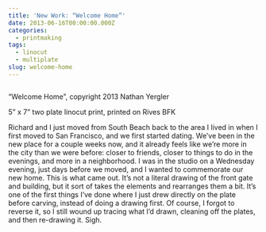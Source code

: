 ```yaml
---
title: 'New Work: “Welcome Home”'
date: 2013-06-16T00:00:00.000Z
categories:
  - printmaking
tags:
  - linocut
  - multiplate
slug: welcome-home
---
```

<div class="figure">
  <img alt="" src="/media/2013/2013-welcomehome-650.png" />

  <p class="caption">
    &#8220;Welcome Home&#8221;, copyright 2013 Nathan Yergler
  </p>
</div>

5&#8221; x 7&#8221; two plate linocut print, printed on Rives BFK

Richard and I just moved from South Beach back to the area I lived in when I first moved to San Francisco, and we first started dating. We&#8217;ve been in the new place for a couple weeks now, and it already feels like we&#8217;re more in the city than we were before: closer to friends, closer to things to do in the evenings, and more in a neighborhood. I was in the studio on a Wednesday evening, just days before we moved, and I wanted to commemorate our new home. This is what came out. It&#8217;s not a literal drawing of the front gate and building, but it sort of takes the elements and rearranges them a bit. It&#8217;s one of the first things I&#8217;ve done where I just drew directly on the plate before carving, instead of doing a drawing first. Of course, I forgot to reverse it, so I still wound up tracing what I&#8217;d drawn, cleaning off the plates, and then re-drawing it. Sigh.



